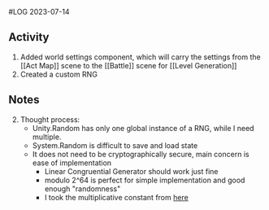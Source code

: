 #LOG
2023-07-14

## Activity
1. Added world settings component, which will carry the settings from the [[Act Map]] scene to the [[Battle]] scene for [[Level Generation]]
2. Created a custom RNG

## Notes
2. Thought process:
    - Unity.Random has only one global instance of a RNG, while I need multiple.
    - System.Random is difficult to save and load state
    - It does not need to be cryptographically secure, main concern is ease of implementation 
        - Linear Congruential Generator should work just fine
        - modulo 2^64 is perfect for simple implementation and good enough "randomness"
        - I took the multiplicative constant from [here](https://citeseerx.ist.psu.edu/doc/10.1.1.34.1024)